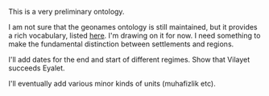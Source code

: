This is a very preliminary ontology. 

I am not sure that the geonames ontology is still maintained, but it provides a rich vocabulary, listed [here](http://www.geonames.org/statistics/total.html). I'm drawing on it for now. I need something to make the fundamental distinction between settlements and regions.

I'll add dates for the end and start of different regimes. Show that Vilayet succeeds Eyalet.

I'll eventually add various minor kinds of units (muhafizlik etc). 
